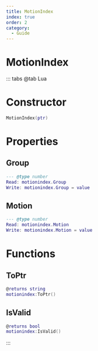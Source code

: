 ```yaml
---
title: MotionIndex
index: true
order: 2
category:
  - Guide
---
```


# MotionIndex

::: tabs
@tab Lua
# Constructor
```lua
MotionIndex(ptr)
```
# Properties
## Group 
```lua
--- @type number
Read: motionindex.Group
Write: motionindex.Group = value
```
## Motion 
```lua
--- @type number
Read: motionindex.Motion
Write: motionindex.Motion = value
```
# Functions
## ToPtr
```lua
@returns string
motionindex:ToPtr()
```
## IsValid
```lua
@returns bool
motionindex:IsValid()
```

:::